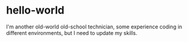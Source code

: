 # hello-world

I'm another old-world old-school technician, some experience coding in different environments, but I need to update my skills.
